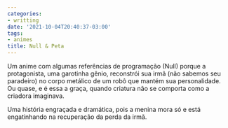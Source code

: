 ```yaml
---
categories:
- writting
date: '2021-10-04T20:40:37-03:00'
tags:
- animes
title: Null & Peta
---
```


Um anime com algumas referências de programação (Null) porque a protagonista, uma garotinha gênio, reconstrói sua irmã (não sabemos seu paradeiro) no corpo metálico de um robô que mantém sua personalidade. Ou quase, e é essa a graça, quando criatura não se comporta como a criadora imaginava.

Uma história engraçada e dramática, pois a menina mora só e está engatinhando na recuperação da perda da irmã.

